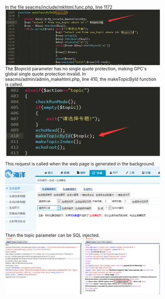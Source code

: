 In the file seacms/include/mkhtml.func.php, line 1172
![change password](1.png "")
The $topicId parameter has no single quote protection, making GPC's global single quote protection invalid. In seacms/admin/admin_makehtml.php, line 410, the makeTopicById function is called.
![change password](2.png "")

This request is called when the web page is generated in the background.
![change password](3.png "")
Then the topic parameter can be SQL injected.
![change password](4.png "")
